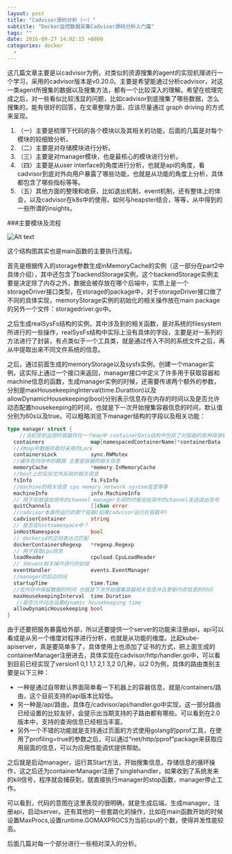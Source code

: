 ```yaml
---
layout: post
title: "Cadvisor源码分析（一）"
subtitle: "Docker监控数据采集Cadvisor源码分析入门篇" 
tags: ""
date: 2016-09-27 14:02:15 +0800
categories: docker
  - 
---
```


这几篇文章主要是以cadvisor为例，对类似的资源搜集的agent的实现机理进行一个学习，采用的cadvisor版本是v0.20.0。主要是希望能通过分析cadvisor，对这一类agent所搜集的数据以及搜集方法，都有一个比较深入的理解。希望在梳理完成之后，对一些看似比较浅显的问题，比如cadvisor到底搜集了哪些数据，怎么搜集的，能有很好的回答，在文章整理方面，应该尽量通过 graph driving 的方式来呈现。

1. （一）主要是梳理下代码的各个模块以及其相关的功能，后面的几篇是对每个模块的较细致分析。
2. （二）主要是对存储模块进行分析。
3. （三）主要是对manager模块，也是最核心的模块进行分析。
4. （四）主要是从user interface的角度进行分析，也就是api的角度，看cadvisor到底对外向用户暴露了哪些功能，也就是从功能的角度上分析，具体都包含了哪些指标等等。
5. （五）其他方面的整理和收获，比如退出机制，event机制，还有整体上的体会，以及cadvisor在k8s中的使用，如何与heapster结合，等等，从中得到的一些所谓的insights。

###主要模块及流程

![Alt text](http://7xn7vm.com1.z0.glb.clouddn.com/architect.001.jpeg "Cadvisor source code 1")

这个结构图其实也是main函数的主要执行流程。

首先是根据传入的storage参数生成inMemoryCache的实例（这一部分在part2中具体介绍），其中还包含了backendStorage实例，这个backendStorage实例主要是决定除了内存之外，数据会被存放在哪个后端中，实质上是一个storageDriver接口类型，在storage的package中，对于storageDriver接口做了不同的具体实现，memoryStorage实例的初始化的相关操作放在main package的另外一个文件：storagedriver.go中。

之后生成realSysFs结构的实例，其中涉及到的相关函数，是对系统的filesystem所进行的一些操作，realSysFs结构中实际上没有具体的字段，主要是对一系列的方法进行了封装，有点类似于一个工具类，就是通过传入不同的系统文件之后，再从中提取出来不同文件系统的信息。

之后，通过前面生成的memoryStorage以及sysfs实例，创建一个manager实例，这实际上通过一个接口来返回，manager接口中定义了许多用于获取容器和machine信息的函数，生成manager实例的时候，还需要传递两个额外的参数，分别是maxHousekeepingInterval(time.Durattion)以及allowDynamicHousekeeping(bool)分别表示信息存在内存的时间以及是否允许动态配置housekeeping的时间，也就是下一次开始搜集容器信息的时间，默认值分别为60s以及true。可以粗略浏览下manager结构的字段以及相关功能：

```go
type manager struct {
    //当前受到监控的容器存在一个map中 containerData结构中包括了对容器的各种具体操作方式和相关信息
  containers               map[namespacedContainerName]*containerData
  //对map中数据存取时采用的Lock
  containersLock           sync.RWMutex
  //缓存在内存中的数据 主要是容器的相关信息
  memoryCache              *memory.InMemoryCache
  //host上的实际文件系统的相关信息
  fsInfo                   fs.FsInfo
  //machine的相关信息 cpu memory network system信息等等
  machineInfo              info.MachineInfo
  // 用于存放退出信号的channel manager关闭的时候会给其中的channel发送退出信号
  quitChannels             []chan error
  //cadvisor本身所运行的那个容器(如果cadvisor运行在容器中)
  cadvisorContainer        string
  // 是否在hostnamespace中？
  inHostNamespace          bool
  // dockerid的正则表达式匹配
  dockerContainersRegexp   *regexp.Regexp
  // 用于获取cpu信息
  loadReader               cpuload.CpuLoadReader
  // 对event相关操作进行的封装
  eventHandler             events.EventManager
  //manager的启动时间
  startupTime              time.Time
  //在内存中保留数据的时间 也就是下次开始搜集容器相关信息并且更新内存信息的时间
  maxHousekeepingInterval  time.Duration
   //是否允许动态设置dynamic housekeeping time
  allowDynamicHousekeeping bool
}
```

由于还要把服务暴露给外部，所以还要提供一个server的功能来注册api，api可以看成是从另一个维度对程序进行分析，也就是从功能的维度。比起kube-apiserver，真是要简单多了，具体使用上也添加了证书的方式，把上面生成的containerManager注册进去，具体实现在cadvisor/http/handler.go中，可以看到目前已经实现了version1 0,1 1,1 2,1 3,2 0几种，以2 0为例，具体的路由类别主要是以下三种：

* 一种是通过自带默认界面简单看一下机器上的容器信息，就是/containers/路由，这个目前支持的api版本比较低。
* 另一种是/api/路由，具体在/cadvisor/api/handler.go中实现，这一部分路由已经设置的比较友好，会提示出当期支持的子路由都有哪些。可以看到在2.0版本中，支持的查询信息已经相当丰富。
* 另外一个不错的功能就是支持通过页面的方式使用golang的pprof工具，在使用了profiling=true的参数之后，可以通过“net/http/pprof”package来获取应用层面的信息，可以为应用性能调优提供帮助。

之后就是启动manager，运行其Start方法，开始搜集信息，存储信息的循环操作，这之后还为containerManager注册了singlehandler，如果收到了系统发来的kill信号，程序就会捕获到，就直接执行manager的stop函数，manager停止工作。

可以看到，代码的意图在这里表现的很明确，就是生成后端，生成manager，注册api，启动server。还有其他的一些套路化的操作，比如在main函数开始的时候设置MaxProcs,设置runtime.GOMAXPROCS为当前cpu的个数，使得并发性能较高。

后面几篇对每一个部分进行一些相对深入的分析。
